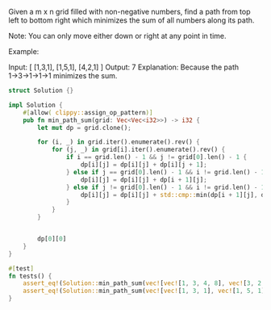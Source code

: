 Given a m x n grid filled with non-negative numbers, find a path from top left to bottom right which minimizes the sum of all numbers along its path.

Note: You can only move either down or right at any point in time.

Example:

Input:
[
  [1,3,1],
  [1,5,1],
  [4,2,1]
]
Output: 7
Explanation: Because the path 1→3→1→1→1 minimizes the sum.

```rust
struct Solution {}

impl Solution {
    #[allow( clippy::assign_op_pattern)]
    pub fn min_path_sum(grid: Vec<Vec<i32>>) -> i32 {
        let mut dp = grid.clone();

        for (i, _) in grid.iter().enumerate().rev() {
            for (j, _) in grid[i].iter().enumerate().rev() {
                if i == grid.len() - 1 && j != grid[0].len() - 1 {
                    dp[i][j] = dp[i][j] + dp[i][j + 1];
                } else if j == grid[0].len() - 1 && i != grid.len() - 1 {
                    dp[i][j] = dp[i][j] + dp[i + 1][j];
                } else if j != grid[0].len() - 1 && i != grid.len() - 1 {
                    dp[i][j] = dp[i][j] + std::cmp::min(dp[i + 1][j], dp[i][j + 1]);
                }
            }
        }


        dp[0][0]
    }
}

#[test]
fn tests() {
    assert_eq!(Solution::min_path_sum(vec![vec![1, 3, 4, 8], vec![3, 2, 2, 4], vec![5, 7, 1, 9], vec![2, 3, 2, 3]]), 14);
    assert_eq!(Solution::min_path_sum(vec![vec![1, 3, 1], vec![1, 5, 1], vec![4, 2, 1]]), 7);
}
```